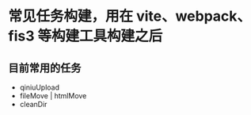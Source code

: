 # 常见任务构建，用在 vite、webpack、fis3 等构建工具构建之后

## 目前常用的任务

-   qiniuUpload
-   fileMove | htmlMove
-   cleanDir
